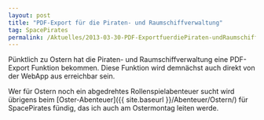 ```yaml
---
layout: post
title: "PDF-Export für die Piraten- und Raumschiffverwaltung"
tag: SpacePirates
permalink: /Aktuelles/2013-03-30-PDF-ExportfuerdiePiraten-undRaumschiffverwaltung
---
```


Pünktlich zu Ostern hat die Piraten- und Raumschiffverwaltung eine PDF-Export Funktion bekommen. Diese Funktion wird demnächst auch direkt von der WebApp aus erreichbar sein.

Wer für Ostern noch ein abgedrehtes Rollenspielabenteuer sucht wird übrigens beim [Oster-Abenteuer]({{ site.baseurl }}/Abenteuer/Ostern/) für SpacePirates fündig, das ich auch am Ostermontag leiten werde.
